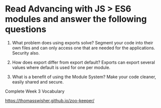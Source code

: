 # Read Advancing with JS > ES6 modules and answer the following questions

1. What problem does using exports solve? Segment your code into their own files and can only access one that are needed for the applications. Security also.

2. How does export differ from export default?
Exports can export several values where default is used for one per module.

3. What is a benefit of using the Module System?
Make your code cleaner, easily shared and secure.

Complete Week 3 Vocabulary

https://thomasswisher.github.io/zoo-keeper/ 